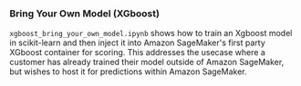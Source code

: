 ### Bring Your Own Model (XGboost)
`xgboost_bring_your_own_model.ipynb` shows how to train an Xgboost model in scikit-learn and then inject it into Amazon SageMaker's first party XGboost container for scoring. This addresses the usecase where a customer has already trained their model outside of Amazon SageMaker, but wishes to host it for predictions within Amazon SageMaker.
